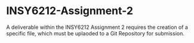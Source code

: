 # INSY6212-Assignment-2
A deliverable within the INSY6212 Assignment 2 requires the creation of a specific file, which must be uplaoded to a Git Repository for submission.
